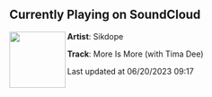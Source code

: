 ## Currently Playing on SoundCloud

[<img align="left" width="100" src="https://i1.sndcdn.com/artworks-ooyOYh8rxvtkFBYP-3PHvoA-t500x500.jpg">](https://soundcloud.com/sikdope/more-is-more-with-tima-dee)

**Artist**: Sikdope 

**Track**: More Is More (with Tima Dee)

Last updated at 06/20/2023 09:17
